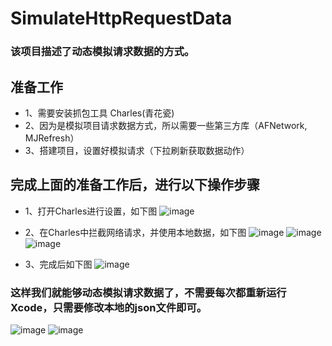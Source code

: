 # SimulateHttpRequestData
### 该项目描述了动态模拟请求数据的方式。
## 准备工作
- 1、需要安装抓包工具 Charles(青花瓷)
- 2、因为是模拟项目请求数据方式，所以需要一些第三方库（AFNetwork, MJRefresh）
- 3、搭建项目，设置好模拟请求（下拉刷新获取数据动作）

## 完成上面的准备工作后，进行以下操作步骤
- 1、打开Charles进行设置，如下图
![image](https://github.com/sjxjjx/SimulateHttpRequestData/raw/master/Picture/001.png)

- 2、在Charles中拦截网络请求，并使用本地数据，如下图
![image](https://github.com/sjxjjx/SimulateHttpRequestData/raw/master/Picture/002.png)
![image](https://github.com/sjxjjx/SimulateHttpRequestData/raw/master/Picture/003.png)
![image](https://github.com/sjxjjx/SimulateHttpRequestData/raw/master/Picture/004.png)

- 3、完成后如下图
![image](https://github.com/sjxjjx/SimulateHttpRequestData/raw/master/Picture/005.png)

### 这样我们就能够动态模拟请求数据了，不需要每次都重新运行Xcode，只需要修改本地的json文件即可。
![image](https://github.com/sjxjjx/SimulateHttpRequestData/raw/master/Picture/006.png)
![image](https://github.com/sjxjjx/SimulateHttpRequestData/raw/master/Picture/007.png)
